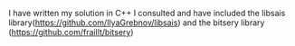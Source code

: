 I have written my solution in C++
I consulted and have included the 
libsais library(https://github.com/IlyaGrebnov/libsais) 
and the 
bitsery library (https://github.com/fraillt/bitsery)
